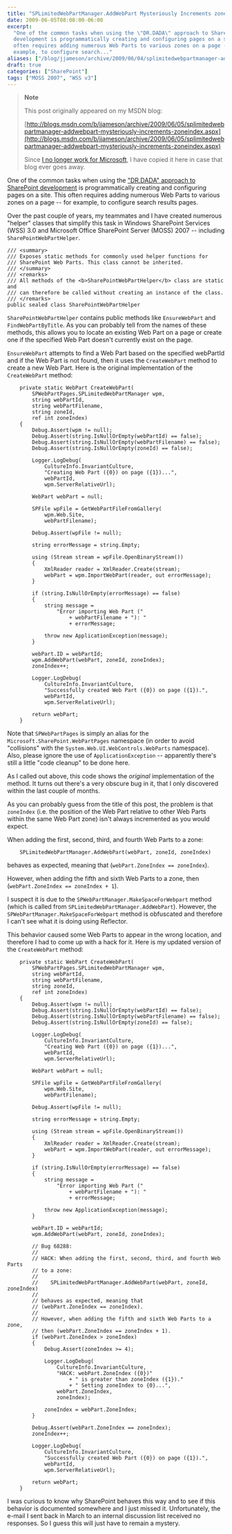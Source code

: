 ```yaml
---
title: "SPLimitedWebPartManager.AddWebPart Mysteriously Increments zoneIndex"
date: 2009-06-05T08:08:00-06:00
excerpt:
  "One of the common tasks when using the \"DR.DADA\" approach to SharePoint
  development is programmatically creating and configuring pages on a site. This
  often requires adding numerous Web Parts to various zones on a page -- for
  example, to configure search..."
aliases: ["/blog/jjameson/archive/2009/06/04/splimitedwebpartmanager-addwebpart-mysteriously-increments-zoneindex.aspx", "/blog/jjameson/archive/2009/06/05/splimitedwebpartmanager-addwebpart-mysteriously-increments-zoneindex.aspx"]
draft: true
categories: ["SharePoint"]
tags: ["MOSS 2007", "WSS v3"]
---
```


> **Note**
>
> This post originally appeared on my MSDN blog:
>
> [http://blogs.msdn.com/b/jjameson/archive/2009/06/05/splimitedwebpartmanager-addwebpart-mysteriously-increments-zoneindex.aspx](http://blogs.msdn.com/b/jjameson/archive/2009/06/05/splimitedwebpartmanager-addwebpart-mysteriously-increments-zoneindex.aspx)
>
> Since
> [I no longer work for Microsoft](/blog/jjameson/2011/09/02/last-day-with-microsoft),
> I have copied it here in case that blog ever goes away.

One of the common tasks when using the
["DR.DADA" approach to SharePoint development](/blog/jjameson/2009/03/31/introducing-the-dr-dada-approach-to-sharepoint-development)
is programmatically creating and configuring pages on a site. This often
requires adding numerous Web Parts to various zones on a page -- for example, to
configure search results pages.

Over the past couple of years, my teammates and I have created numerous "helper"
classes that simplify this task in Windows SharePoint Services (WSS) 3.0 and
Microsoft Office SharePoint Server (MOSS) 2007 -- including
`SharePointWebPartHelper`.

```
/// <summary>
/// Exposes static methods for commonly used helper functions for
/// SharePoint Web Parts. This class cannot be inherited.
/// </summary>
/// <remarks>
/// All methods of the <b>SharePointWebPartHelper</b> class are static and
/// can therefore be called without creating an instance of the class.
/// </remarks>
public sealed class SharePointWebPartHelper
```

`SharePointWebPartHelper` contains public methods like `EnsureWebPart` and
`FindWebPartByTitle`. As you can probably tell from the names of these methods,
this allows you to locate an existing Web Part on a page or create one if the
specified Web Part doesn't currently exist on the page.

`EnsureWebPart` attempts to find a Web Part based on the specified webPartId and
if the Web Part is not found, then it uses the `CreateWebPart` method to create
a new Web Part. Here is the original implementation of the `CreateWebPart`
method:

```
    private static WebPart CreateWebPart(
        SPWebPartPages.SPLimitedWebPartManager wpm,
        string webPartId,
        string webPartFilename,
        string zoneId,
        ref int zoneIndex)
    {
        Debug.Assert(wpm != null);
        Debug.Assert(string.IsNullOrEmpty(webPartId) == false);
        Debug.Assert(string.IsNullOrEmpty(webPartFilename) == false);
        Debug.Assert(string.IsNullOrEmpty(zoneId) == false);

        Logger.LogDebug(
            CultureInfo.InvariantCulture,
            "Creating Web Part ({0}) on page ({1})...",
            webPartId,
            wpm.ServerRelativeUrl);

        WebPart webPart = null;

        SPFile wpFile = GetWebPartFileFromGallery(
            wpm.Web.Site,
            webPartFilename);

        Debug.Assert(wpFile != null);

        string errorMessage = string.Empty;

        using (Stream stream = wpFile.OpenBinaryStream())
        {
            XmlReader reader = XmlReader.Create(stream);
            webPart = wpm.ImportWebPart(reader, out errorMessage);
        }

        if (string.IsNullOrEmpty(errorMessage) == false)
        {
            string message =
                "Error importing Web Part ("
                    + webPartFilename + "): "
                    + errorMessage;

            throw new ApplicationException(message);
        }

        webPart.ID = webPartId;
        wpm.AddWebPart(webPart, zoneId, zoneIndex);
        zoneIndex++;

        Logger.LogDebug(
            CultureInfo.InvariantCulture,
            "Successfully created Web Part ({0}) on page ({1}).",
            webPartId,
            wpm.ServerRelativeUrl);

        return webPart;
    }
```

Note that `SPWebPartPages` is simply an alias for the
`Microsoft.SharePoint.WebPartPages` namespace (in order to avoid "collisions"
with the `System.Web.UI.WebControls.WebParts` namespace). Also, please ignore
the use of `ApplicationException` -- apparently there's still a little "code
cleanup" to be done here.

As I called out above, this code shows the *original* implementation of the
method. It turns out there's a very obscure bug in it, that I only discovered
within the last couple of months.

As you can probably guess from the title of this post, the problem is that
`zoneIndex` (i.e. the position of the Web Part relative to other Web Parts
within the same Web Part zone) isn't always incremented as you would expect.

When adding the first, second, third, and fourth Web Parts to a zone:

```
    SPLimitedWebPartManager.AddWebPart(webPart, zoneId, zoneIndex)
```

behaves as expected, meaning that (`webPart.ZoneIndex == zoneIndex`).

However, when adding the fifth and sixth Web Parts to a zone, then
(`webPart.ZoneIndex == zoneIndex + 1`).

I suspect it is due to the `SPWebPartManager.MakeSpaceForWebpart` method (which
is called from `SPLimitedWebPartManager.AddWebPart`). However, the
`SPWebPartManager.MakeSpaceForWebpart` method is obfuscated and therefore I
can't see what it is doing using Reflector.

This behavior caused some Web Parts to appear in the wrong location, and
therefore I had to come up with a hack for it. Here is my updated version of the
`CreateWebPart` method:

```
    private static WebPart CreateWebPart(
        SPWebPartPages.SPLimitedWebPartManager wpm,
        string webPartId,
        string webPartFilename,
        string zoneId,
        ref int zoneIndex)
    {
        Debug.Assert(wpm != null);
        Debug.Assert(string.IsNullOrEmpty(webPartId) == false);
        Debug.Assert(string.IsNullOrEmpty(webPartFilename) == false);
        Debug.Assert(string.IsNullOrEmpty(zoneId) == false);

        Logger.LogDebug(
            CultureInfo.InvariantCulture,
            "Creating Web Part ({0}) on page ({1})...",
            webPartId,
            wpm.ServerRelativeUrl);

        WebPart webPart = null;

        SPFile wpFile = GetWebPartFileFromGallery(
            wpm.Web.Site,
            webPartFilename);

        Debug.Assert(wpFile != null);

        string errorMessage = string.Empty;

        using (Stream stream = wpFile.OpenBinaryStream())
        {
            XmlReader reader = XmlReader.Create(stream);
            webPart = wpm.ImportWebPart(reader, out errorMessage);
        }

        if (string.IsNullOrEmpty(errorMessage) == false)
        {
            string message =
                "Error importing Web Part ("
                    + webPartFilename + "): "
                    + errorMessage;

            throw new ApplicationException(message);
        }

        webPart.ID = webPartId;
        wpm.AddWebPart(webPart, zoneId, zoneIndex);

        // Bug 68288:
        //
        // HACK: When adding the first, second, third, and fourth Web Parts
        // to a zone:
        //
        //    SPLimitedWebPartManager.AddWebPart(webPart, zoneId, zoneIndex)
        //
        // behaves as expected, meaning that
        // (webPart.ZoneIndex == zoneIndex).
        //
        // However, when adding the fifth and sixth Web Parts to a zone,
        // then (webPart.ZoneIndex == zoneIndex + 1).
        if (webPart.ZoneIndex > zoneIndex)
        {
            Debug.Assert(zoneIndex >= 4);

            Logger.LogDebug(
                CultureInfo.InvariantCulture,
                "HACK: webPart.ZoneIndex ({0})"
                    + " is greater than zoneIndex ({1})."
                    + " Setting zoneIndex to {0}...",
                webPart.ZoneIndex,
                zoneIndex);

            zoneIndex = webPart.ZoneIndex;
        }

        Debug.Assert(webPart.ZoneIndex == zoneIndex);
        zoneIndex++;

        Logger.LogDebug(
            CultureInfo.InvariantCulture,
            "Successfully created Web Part ({0}) on page ({1}).",
            webPartId,
            wpm.ServerRelativeUrl);

        return webPart;
    }
```

I was curious to know why SharePoint behaves this way and to see if this
behavior is documented somewhere and I just missed it. Unfortunately, the e-mail
I sent back in March to an internal discussion list received no responses. So I
guess this will just have to remain a mystery.
